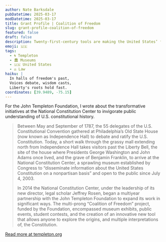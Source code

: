 ```yaml
---
author: Nate Barksdale
pubDatetime: 2025-03-17
modDatetime: 2025-03-17
title: Grant Profile | Coalition of Freedom
slug: grant-profile-coalition-of-freedom
featured: false
draft: false
description: Twenty-first-century tools are making the United States’ founding document easier than ever to explore and understand
emoji: 🇺🇸
tags:
  - 🌀 Templeton
  - 🏛️ Museums
  - 🇺🇸 United States
  - ⚖️ Law
haiku: |
  In halls of freedom's past,  
  Voices debate, wisdom casts,  
  Liberty's roots hold fast.
coordinates: [39.9489, -75.15]
---
```


For the John Templeton Foundation, I wrote about the transformative initiatives at the National Constitution Center to invigorate public understanding of U.S. constitutional history.

> Between May and September of 1787, the 55 delegates of the U.S. Constitutional Convention gathered at Philadelphia’s Old State House (now known as Independence Hall) to debate and ratify the U.S. Constitution. Today, a short walk through the grassy mall extending north from Independence Hall takes visitors past the Liberty Bell, the site of the house where Presidents George Washington and John Adams once lived, and the grave of Benjamin Franklin, to arrive at the National Constitution Center, a sprawling museum established by Congress to “disseminate information about the United States Constitution on a nonpartisan basis” and open to the public since July 4, 2003.
>
> In 2014 the National Constitution Center, under the leadership of its new director, legal scholar Jeffrey Rosen, began a multiyear partnership with the John Templeton Foundation to expand its work in significant ways. The multi-prong “Coalition of Freedom” project, funded by the Foundation, encompassed museum exhibits, public events, student contests, and the creation of an innovative new tool that allows anyone to explore the origins, and multiple interpretations of, the Constitution.

[Read more at templeton.org](https://www.templeton.org/grant/coalition-of-freedom-2)
